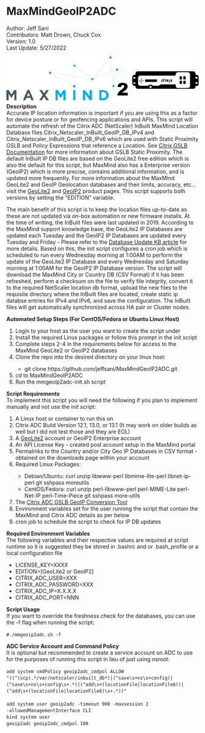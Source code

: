 # MaxMindGeoIP2ADC
Author: Jeff Sani</br>
Contributors: Matt Drown, Chuck Cox</br>
Version: 1.0</br>
Last Update: 5/27/2022</br>

<img src="mmgeoip2adc.png" style="display:block; margin-left: auto; margin-right: auto;">
<strong>Description</strong></br>
Accurate IP location information is important if you are using this as a factor for device posture or for geofencing applications and APIs.  This script will automate the refresh of the Citrix ADC (NetScaler) InBuilt MaxMind Location Database files Citrix_Netscaler_InBuilt_GeoIP_DB_IPv4 and Citrix_Netscaler_InBuilt_GeoIP_DB_IPv6 which are used with Static Proximity GSLB and Policy Expressions that reference a Location.  See <a href="https://docs.citrix.com/en-us/citrix-adc/current-release/global-server-load-balancing/configuring-static-proximity.html">Citrix GSLB Documentation</a> for more information about GSLB Static Proximity.  The default InBuilt IP DB files are based on the GeoLite2 free edition which is also the default for this script, but MaxMind also has a Enterprise version (GeoIP2) which is  more precise, contains additional information, and is updated more frequently. For more information about the MaxMind GeoLite2 and GeoIP Geolocation databases and their limits, accuracy, etc... visit the <a href="https://dev.maxmind.com/geoip/geolite2-free-geolocation-data?lang=en">GeoLite2</a> and <a href="https://www.maxmind.com/en/solutions/geoip2-enterprise-product-suite/enterprise-database">GeoIP2</a> product pages</a>. This script supports both versions by setting the "EDITION" variable.<p>

The main benefit of this script is to keep the location files up-to-date as these are not updated via on-box automation or new firmware installs.  At the time of writing, the InBuilt files were last updated in 2019.  According to the MaxMind support knowledge base, the GeoLite2 IP Databases are updated each Tuesday and the GeoIP2 IP Databases are updated every Tuesday and Friday - Please refer to the <a href="https://support.maxmind.com/hc/en-us/articles/4408216129947-Download-and-Update-Databases">Database Update KB article</a> for more details.  Based on this, the init script configures a cron job which is scheduled to run every Wednesday morning at 1:00AM to perform the update of the GeoLite2 IP Database and every Wednesday and Saturday morning at 1:00AM for the GeoIP2 IP Database version. The script will download the MaxMind City or Country DB (CSV Format) if it has been refreshed, perform a checksum on the file to verify file integrity, convert it to the required NetScaler location db format, upload the new files to the requisite directory where the InBuilt files are located, create static ip databse entries for IPv4 and IPv6, and save the configuration. The InBuilt files will get automatically synchronized across HA pair or Cluster nodes.<p>

<strong>Automated Setup Steps (For CentOS/Fedora or Ubuntu Linux Host)</strong></br>
<ol type="1">
   <li>Login to your host as the user you want to create the script under</li>
   <li>Install the required Linux packages or follow this prompt in the init script</li>
   <li>Complete steps 2-4 in the requirements below for access to the MaxMind GeoLite2 or GeoIP2 databases</li>
   <li>Clone the repo into the desired directory on your linux host:</li>
      <ul><li>git clone https://github.com/jeffsani/MaxMindGeoIP2ADC.git</li></ul>
   <li>cd to MaxMindGeoIP2ADC</li>
   <li>Run the mmgeoip2adc-init.sh script</li>
</ol>
 
<strong>Script Requirements</strong></br>
To implement this script you will need the following if you plan to implement manually and not use the init script:
<ol type="1">
   <li>A Linux host or container to run this on</li>
   <li>Citrix ADC Build Version 12.1, 13.0, or 13.1 (It may work on older builds as well but I did not test those and they are EOL)</li>
   <li>A <a href="https://www.maxmind.com/en/geolite2/signup?lang=en">GeoLite2</a> account or GeoIP2 Enterprise account </li>
   <li>An API License Key - created post account setup in the MaxMind portal</li>
   <li>Permalinks to the Country and/or City Geo IP Databases in CSV format - obtained on the downloads page within your account</li>
   <li>Required Linux Packages:</li>
       <ul>
          <li>Debian/Ubuntu: curl unzip libwww-perl libmime-lite-perl libnet-ip-perl git sshpass moreutils</li>
          <li>CentOS/Fedora: curl unzip perl-libwww-perl perl-MIME-Lite perl-Net-IP perl-Time-Piece git sshpass more-utils</li>
       </ul>
   <li>The <a href ="https://github.com/citrix/MaxMind-GeoIP-Database-Conversion-Citrix-ADC-Format">Citrix ADC GSLB GeoIP Conversion Tool</a></li>
   <li>Environment variables set for the user running the script that contain the MaxMind and Citrix ADC details as per below</li>
   <li>cron job to schedule the script to check for IP DB updates</li>
</ol>

<strong>Required Environment Variables</strong></br>
The following variables and their respective values are required at script runtime so it is suggested they be stored in .bashrc and or .bash_profile or a local configuration file
<ul>
   <li>LICENSE_KEY=XXXX</li>
   <li>EDITION=[GeoLite2 or GeoIP2]</li>
   <li>CITRIX_ADC_USER=XXX</li>
   <li>CITRIX_ADC_PASSWORD=XXX</li>
   <li>CITRIX_ADC_IP=X.X.X.X</li>
   <li>CITRIX_ADC_PORT=NNN</li>
</ul>

<strong>Script Usage</strong></br>
If you want to override the freshness check for the databases, you can use the -f flag when running the script:

<code>#./mmgeoip2adc.sh -f</code>

<strong>ADC Service Account and Command Policy</strong></br>
It is optional but recommended to create a service account on ADC to use for the purposes of running this script in lieu of just using nsroot:  

<code>add system cmdPolicy geoip2adc_cmdpol ALLOW "((^(scp).\*/var/netscaler/inbuilt_db\*)|(^save\\s+ns\\s+config)|(^save\\s+ns\\s+config\\s+.\*)|(^add\\s+(locationFile|locationFile6))|(^add\\s+(locationFile|locationFile6)\\s+.\*))"
</code></br>
<code>add system user geoip2adc -timeout 900 -maxsession 2 -allowedManagementInterface CLI</code></br>
<code>bind system user geoip2adc geoip2adc_cmdpol 100</code>
